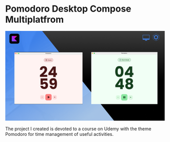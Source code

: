 # Pomodoro Desktop Compose Multiplatfrom

<p align="center">
<img src="assets/Banner Udemy Compose Desktop.png"/>
</p

The project I created is devoted to a course on Udemy with the theme Pomodoro for time management of useful activities.
